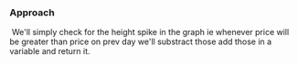 ### **Approach**
​
We'll simply check for the height spike in the graph ie whenever price will be greater than price on prev day we'll substract those add those in a variable and return it.